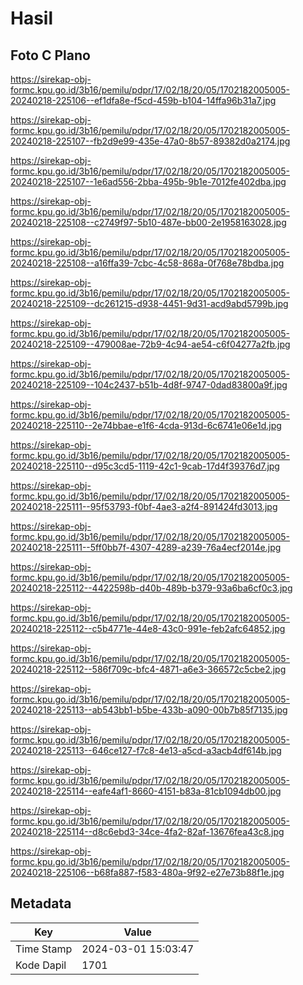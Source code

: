 # Hasil

## Foto C Plano

https://sirekap-obj-formc.kpu.go.id/3b16/pemilu/pdpr/17/02/18/20/05/1702182005005-20240218-225106--ef1dfa8e-f5cd-459b-b104-14ffa96b31a7.jpg

https://sirekap-obj-formc.kpu.go.id/3b16/pemilu/pdpr/17/02/18/20/05/1702182005005-20240218-225107--fb2d9e99-435e-47a0-8b57-89382d0a2174.jpg

https://sirekap-obj-formc.kpu.go.id/3b16/pemilu/pdpr/17/02/18/20/05/1702182005005-20240218-225107--1e6ad556-2bba-495b-9b1e-7012fe402dba.jpg

https://sirekap-obj-formc.kpu.go.id/3b16/pemilu/pdpr/17/02/18/20/05/1702182005005-20240218-225108--c2749f97-5b10-487e-bb00-2e1958163028.jpg

https://sirekap-obj-formc.kpu.go.id/3b16/pemilu/pdpr/17/02/18/20/05/1702182005005-20240218-225108--a16ffa39-7cbc-4c58-868a-0f768e78bdba.jpg

https://sirekap-obj-formc.kpu.go.id/3b16/pemilu/pdpr/17/02/18/20/05/1702182005005-20240218-225109--dc261215-d938-4451-9d31-acd9abd5799b.jpg

https://sirekap-obj-formc.kpu.go.id/3b16/pemilu/pdpr/17/02/18/20/05/1702182005005-20240218-225109--479008ae-72b9-4c94-ae54-c6f04277a2fb.jpg

https://sirekap-obj-formc.kpu.go.id/3b16/pemilu/pdpr/17/02/18/20/05/1702182005005-20240218-225109--104c2437-b51b-4d8f-9747-0dad83800a9f.jpg

https://sirekap-obj-formc.kpu.go.id/3b16/pemilu/pdpr/17/02/18/20/05/1702182005005-20240218-225110--2e74bbae-e1f6-4cda-913d-6c6741e06e1d.jpg

https://sirekap-obj-formc.kpu.go.id/3b16/pemilu/pdpr/17/02/18/20/05/1702182005005-20240218-225110--d95c3cd5-1119-42c1-9cab-17d4f39376d7.jpg

https://sirekap-obj-formc.kpu.go.id/3b16/pemilu/pdpr/17/02/18/20/05/1702182005005-20240218-225111--95f53793-f0bf-4ae3-a2f4-891424fd3013.jpg

https://sirekap-obj-formc.kpu.go.id/3b16/pemilu/pdpr/17/02/18/20/05/1702182005005-20240218-225111--5ff0bb7f-4307-4289-a239-76a4ecf2014e.jpg

https://sirekap-obj-formc.kpu.go.id/3b16/pemilu/pdpr/17/02/18/20/05/1702182005005-20240218-225112--4422598b-d40b-489b-b379-93a6ba6cf0c3.jpg

https://sirekap-obj-formc.kpu.go.id/3b16/pemilu/pdpr/17/02/18/20/05/1702182005005-20240218-225112--c5b4771e-44e8-43c0-991e-feb2afc64852.jpg

https://sirekap-obj-formc.kpu.go.id/3b16/pemilu/pdpr/17/02/18/20/05/1702182005005-20240218-225112--586f709c-bfc4-4871-a6e3-366572c5cbe2.jpg

https://sirekap-obj-formc.kpu.go.id/3b16/pemilu/pdpr/17/02/18/20/05/1702182005005-20240218-225113--ab543bb1-b5be-433b-a090-00b7b85f7135.jpg

https://sirekap-obj-formc.kpu.go.id/3b16/pemilu/pdpr/17/02/18/20/05/1702182005005-20240218-225113--646ce127-f7c8-4e13-a5cd-a3acb4df614b.jpg

https://sirekap-obj-formc.kpu.go.id/3b16/pemilu/pdpr/17/02/18/20/05/1702182005005-20240218-225114--eafe4af1-8660-4151-b83a-81cb1094db00.jpg

https://sirekap-obj-formc.kpu.go.id/3b16/pemilu/pdpr/17/02/18/20/05/1702182005005-20240218-225114--d8c6ebd3-34ce-4fa2-82af-13676fea43c8.jpg

https://sirekap-obj-formc.kpu.go.id/3b16/pemilu/pdpr/17/02/18/20/05/1702182005005-20240218-225106--b68fa887-f583-480a-9f92-e27e73b88f1e.jpg


## Metadata

| Key        | Value               |
| ---------- | ------------------- |
| Time Stamp | 2024-03-01 15:03:47 |
| Kode Dapil | 1701                |



